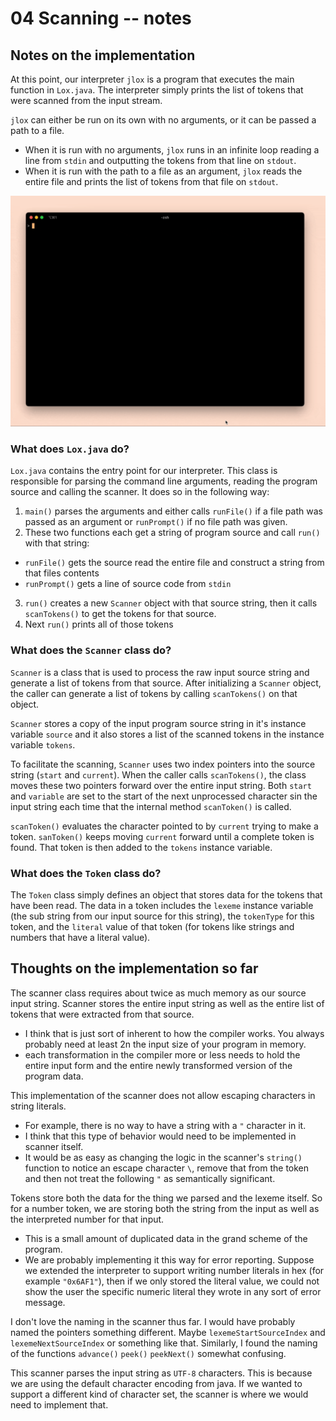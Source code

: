 # 04 Scanning -- notes

## Notes on the implementation
At this point, our interpreter `jlox` is a program that executes the main function in `Lox.java`. The interpreter simply prints the list of tokens that were scanned from the input stream.

`jlox` can either be run on its own with no arguments, or it can be passed a path to a file.
- When it is run with no arguments, `jlox` runs in an infinite loop reading a line from `stdin` and outputting the tokens from that line on `stdout`.
- When it is run with the path to a file as an argument, `jlox` reads the entire file and prints the list of tokens from that file on `stdout`.

![scanner_demo](../demo_gifs/04-jlox-scanner.gif)

### What does `Lox.java` do?
`Lox.java` contains the entry point for our interpreter. This class is responsible for parsing the command line arguments, reading the program source and calling the scanner. It does so in the following way:
1. `main()` parses the arguments and either calls `runFile()` if a file path was passed as an argument or `runPrompt()` if no file path was given.
2. These two functions each get a string of program source and call `run()` with that string:
  - `runFile()` gets the source read the entire file and construct a string from that files contents
  - `runPrompt()` gets a line of source code from `stdin`
3. `run()` creates a new `Scanner` object with that source string, then it calls `scanTokens()` to get the tokens for that source.
4. Next `run()` prints all of those tokens

### What does the `Scanner` class do?
`Scanner` is a class that is used to process the raw input source string and generate a list of tokens from that source. After initializing a `Scanner` object, the caller can generate a list of tokens by calling `scanTokens()` on that object.

`Scanner` stores a copy of the input program source string in it's instance variable `source` and it also stores a list of the scanned tokens in the instance variable `tokens`.

To facilitate the scanning, `Scanner` uses two index pointers into the source string (`start` and `current`). When the caller calls `scanTokens()`, the class moves these two pointers forward over the entire input string. Both `start` and `variable` are set to the start of the next unprocessed character sin the input string each time that the internal method `scanToken()` is called.

`scanToken()` evaluates the character pointed to by `current` trying to make a token. `sanToken()` keeps moving `current` forward until a complete token is found. That token is then added to the `tokens` instance variable.

### What does the `Token` class do?
The `Token` class simply defines an object that stores data for the tokens that have been read. The data in a token includes the `lexeme` instance variable (the sub string from our input source for this string), the `tokenType` for this token, and the `literal` value of that token (for tokens like strings and numbers that have a literal value).

## Thoughts on the implementation so far
The scanner class requires about twice as much memory as our source input string. Scanner stores the entire input string as well as the entire list of tokens that were extracted from that source.
- I think that is just sort of inherent to how the compiler works. You always probably need at least 2n the input size of your program in memory.
- each transformation in the compiler more or less needs to hold the entire input form and the entire newly transformed version of the program data.

This implementation of the scanner does not allow escaping characters in string literals.
- For example, there is no way to have a string with a `"` character in it.
- I think that this type of behavior would need to be implemented in scanner itself.
- It would be as easy as changing the logic in the scanner's `string()` function to notice an escape character `\`, remove that from the token and then not treat the following `"` as semantically significant.


Tokens store both the data for the thing we parsed and the lexeme itself. So for a number token, we are storing both the string from the input as well as the interpreted number for that input.
- This is a small amount of duplicated data in the grand scheme of the program.
- We are probably implementing it this way for error reporting. Suppose we extended the interpreter to support writing number literals in hex (for example `"0x6AF1"`), then if we only stored the literal value, we could not show the user the specific numeric literal they wrote in any sort of error message.

I don't love the naming in the scanner thus far. I would have probably named the pointers something different. Maybe `lexemeStartSourceIndex` and `lexemeNextSourceIndex` or something like that. Similarly, I found the naming of the functions `advance()` `peek()` `peekNext()` somewhat confusing.

This scanner parses the input string as `UTF-8` characters. This is because we are using the default character encoding from java. If we wanted to support a different kind of character set, the scanner is where we would need to implement that.
